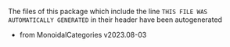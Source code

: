 The files of this package which include the line `THIS FILE WAS AUTOMATICALLY GENERATED` in their header have been autogenerated

* from MonoidalCategories v2023.08-03
